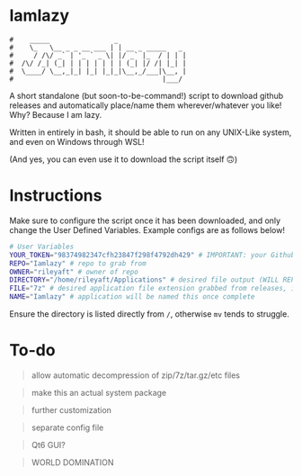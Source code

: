 # Iamlazy
```
#    _____                _
#    \_   \__ _ _ __ ___ | | __ _ _____   _
#     / /\/ _` | '_ ` _ \| |/ _` |_  / | | |
#  /\/ /_| (_| | | | | | | | (_| |/ /| |_| |
#  \____/ \__,_|_| |_| |_|_|\__,_/___|\__, |
#                                     |___/
```
A short standalone (but soon-to-be-command!) script to download github releases and automatically place/name them wherever/whatever you like! Why? Because I am lazy.

Written in entirely in bash, it should be able to run on any UNIX-Like system, and even on Windows through WSL!

(And yes, you can even use it to download the script itself 🙃)

# Instructions
Make sure to configure the script once it has been downloaded, and only change the User Defined Variables.
Example configs are as follows below!
```bash
# User Variables
YOUR_TOKEN="98374982347cfh23847f298f4792dh429" # IMPORTANT: your Github API access key, make one at "https://github.com/settings/tokens"
REPO="Iamlazy" # repo to grab from
OWNER="rileyaft" # owner of repo
DIRECTORY="/home/rileyaft/Applications" # desired file output (WILL REPLACE EXISTING FILE IF PRESENT)
FILE="7z" # desired application file extension grabbed from releases, ie "7z"
NAME="Iamlazy" # application will be named this once complete
```
Ensure the directory is listed directly from ```/```, otherwise ```mv``` tends to struggle.

# To-do
> allow automatic decompression of zip/7z/tar.gz/etc files

> make this an actual system package

> further customization

> separate config file

> Qt6 GUI?

> WORLD DOMINATION
